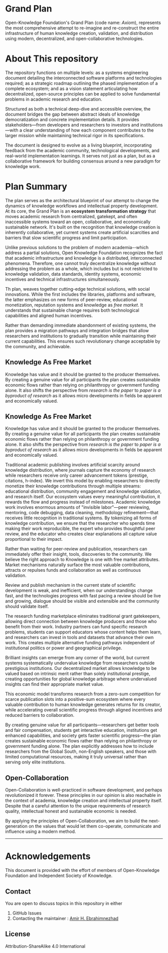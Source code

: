 # Grand Plan

Open-Knowledge Foundation's Grand Plan (code name: *Axiom*), represents the most comprehensive attempt to re-imagine and re-construct the entire infrastructure of human knowledge creation, validation, and distribution using modern, decentralized, and open-collaborative technologies. 
# About This repository

The repository functions on multiple levels: as a systems engineering document detailing the interconnected software platforms and technologies required; as a strategic roadmap outlining the phased implementation of a complete ecosystem; and as a vision statement articulating how decentralized, open-source principles can be applied to solve fundamental problems in academic research and education.

Structured as both a technical deep-dive and accessible overview, the document bridges the gap between abstract ideals of knowledge democratization and concrete implementation details. It provides stakeholders—from developers and researchers to investors and institutions—with a clear understanding of how each component contributes to the larger mission while maintaining technical rigor in its specifications.

The document is designed to evolve as a living blueprint, incorporating feedback from the academic community, technological developments, and real-world implementation learnings. It serves not just as a plan, but as a collaborative framework for building consensus around a new paradigm for knowledge work.

# Plan Summary

The plan serves as the architectural blueprint of our attempt to change the dynamics of knowledge workflows and intellectual property development. At its core, the Grand Plan is an **ecosystem transformation strategy** that moves academic research from centralized, gatekept, and often inaccessible systems toward an open, collaborative, and economically sustainable network. It's built on the recognition that knowledge creation is inherently collaborative, yet current systems create artificial scarcities and barriers that slow scientific progress and limit participation.

Unlike previous solutions to the problem of modern academia--which address a partial solutions, Open Knowledge Foundation recognizes the fact that academic infrastructure and knowledge is a distributed, interconnected phenomena. Therefore, one cannot truly decentralize knowledge without addressing the problem as a whole, which includes but is not restricted to knowledge validation, data standards, identity systems, economic incentives and technical infrastructures simultaneously.

Th plan, weaves together cutting-edge technical solutions, with social innovations. While the first includes the libraries, platforms and software, the latter emphasizes on new forms of peer-review, educational monetization, reputation systems and knowledge as *free market*. It understands that sustainable change requires both technological capabilities and aligned human incentives.

Rather than demanding immediate abandonment of existing systems, the plan provides a migration pathways and integration bridges that allow researchers and institutions to gradually transition while maintaining their current capabilities. This ensures such revolutionary change acceptable by the community, and achievable. 

## Knowledge As Free Market

Knowledge has value and it should be granted to the producer themselves. By creating a genuine value for all participants the plan creates sustainable economic flows rather than relying on philanthropy or government funding alone. It also shifts the perspective from *research is the paper* to *paper is a byproduct of research* as it allows micro developments in fields be apparent and economically valued.

## Knowledge As Free Market

Knowledge has value and it should be granted to the producer themselves. By creating a genuine value for all participants the plan creates sustainable economic flows rather than relying on philanthropy or government funding alone. It also shifts the perspective from _research is the paper_ to _paper is a byproduct of research_ as it allows micro developments in fields be apparent and economically valued. 

Traditional academic publishing involves artificial scarcity around knowledge distribution, where journals capture the economy of research while researchers receive only career advancement tokens (prestige, citations, h-index). We invert this model by enabling researchers to directly monetize their knowledge contributions through multiple streams: educational distribution, community engagement and knowledge validation, and research itself. Our ecosystem values every meaningful contribution, it rewards the flow and progress instead of milestones. Academic knowledge work involves enormous amounts of "invisible labor"—peer reviewing, mentoring, code debugging, data cleaning, methodology refinement—that receives little recognition in traditional systems. By tokenizing all forms of knowledge contribution, we ensure that the researcher who spends time making their work reproducible, the expert who provides thoughtful peer review, and the educator who creates clear explanations all capture value proportional to their impact.

Rather than waiting for peer-review and publication, researchers can immediately offer their insight, tools, discoveries to the community. We believe the right approach to Knowledge is one with free market attributes. Market mechanisms naturally surface the most valuable contributions, attracts or repulses funds and collaboration as well as continuous validation.

Review and publish mechanism in the current state of scientific development is weak, and inefficient, when our understandings change fast, and the technologies progress with fast pacing a review should be live and growing, dialogue should be visible and extensible and the community should validate itself. 

The research funding marketplace eliminates traditional grant gatekeepers, allowing direct connection between knowledge producers and those who benefit from their work. Industry partners can fund specific research problems, students can support educators whose content helps them learn, and researchers can invest in tools and datasets that advance their own work. This creates multiple alternative funding pathways independent of institutional politics or power and geographical privilege.

Brilliant insights can emerge from any corner of the world, but current systems systematically undervalue knowledge from researchers outside prestigious institutions. Our decentralized market allows knowledge to be valued based on intrinsic merit rather than solely institutional prestige, creating opportunities for global knowledge arbitrage where undervalued insights can find their appropriate market value.

This economic model transforms research from a zero-sum competition for scarce publication slots into a positive-sum ecosystem where every valuable contribution to human knowledge generates returns for its creator, while accelerating overall scientific progress through aligned incentives and reduced barriers to collaboration.

By creating genuine value for all participants—researchers get better tools and fair compensation, students get interactive education, institutions get enhanced capabilities, and society gets faster scientific progress—the plan creates sustainable economic flows rather than relying on philanthropy or government funding alone. The plan explicitly addresses how to include researchers from the Global South, non-English speakers, and those with limited computational resources, making it truly universal rather than serving only elite institutions.

## Open-Collaboration

Open-Collaboration is well-practiced in software development, and perhaps revolutionized it forever. These principles in our opinion is also reachable in the context of academia, knowledge creation and intellectual property itself. Despite that a careful attention to the unique requirements of research quality, intellectual honest and sustainable economic is needed.

By applying the principles of Open-Collaboration, we aim to build the next-generation on the values that would let them co-operate, communicate and influence using a modern method.

---

# Acknowledgements

This document is provided with the effort of members of Open-Knowledge Foundation and Independent Society of Knowledge. 

## Contact

You are open to discuss topics in this repository in either 
1. GitHub Issues
2. Contacting the maintainer : [Amir H. Ebrahimnezhad](mailto:thisismeamir@outlook.com)

## License

Attribution-ShareAlike 4.0 International